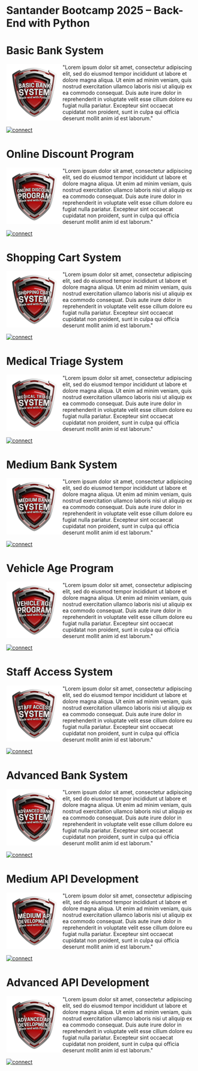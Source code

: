 # Santander Bootcamp 2025 – Back-End with Python


<h1> Basic Bank System </h1>
<img align="left" alt="BBS" src="badges/BBS.png"  width="150px"/>

"Lorem ipsum dolor sit amet, consectetur adipiscing elit, sed do eiusmod tempor incididunt ut labore et dolore magna aliqua. Ut enim ad minim veniam, quis nostrud exercitation ullamco laboris nisi ut aliquip ex ea commodo consequat. Duis aute irure dolor in reprehenderit in voluptate velit esse cillum dolore eu fugiat nulla pariatur. Excepteur sint occaecat cupidatat non proident, sunt in culpa qui officia deserunt mollit anim id est laborum."

<a href="https://github.com/vgomes-p/BBS_SB25" target="_blank">
  <img src="https://img.shields.io/badge/See%20project-red?style=for-the-badge" alt="connect">
</a>

<div style="clear: both;"></div>

<h1> Online Discount Program </h1>
<img align="left" alt="ODP" src="badges/ODP.png"  width="150px"/>

"Lorem ipsum dolor sit amet, consectetur adipiscing elit, sed do eiusmod tempor incididunt ut labore et dolore magna aliqua. Ut enim ad minim veniam, quis nostrud exercitation ullamco laboris nisi ut aliquip ex ea commodo consequat. Duis aute irure dolor in reprehenderit in voluptate velit esse cillum dolore eu fugiat nulla pariatur. Excepteur sint occaecat cupidatat non proident, sunt in culpa qui officia deserunt mollit anim id est laborum."

<a href="https://github.com/vgomes-p/Santander_Bootcamp_2025" target="_blank">
  <img src="https://img.shields.io/badge/See%20project-red?style=for-the-badge" alt="connect">
</a>

<div style="clear: both;"></div>

<h1> Shopping Cart System </h1>
<img align="left" alt="SCS" src="badges/SCS.png"  width="150px"/>

"Lorem ipsum dolor sit amet, consectetur adipiscing elit, sed do eiusmod tempor incididunt ut labore et dolore magna aliqua. Ut enim ad minim veniam, quis nostrud exercitation ullamco laboris nisi ut aliquip ex ea commodo consequat. Duis aute irure dolor in reprehenderit in voluptate velit esse cillum dolore eu fugiat nulla pariatur. Excepteur sint occaecat cupidatat non proident, sunt in culpa qui officia deserunt mollit anim id est laborum."

<a href="https://github.com/vgomes-p/Santander_Bootcamp_2025" target="_blank">
  <img src="https://img.shields.io/badge/See%20project-red?style=for-the-badge" alt="connect">
</a>

<div style="clear: both;"></div>

<h1> Medical Triage System </h1>
<img align="left" alt="MTS" src="badges/MTS.png"  width="150px"/>

"Lorem ipsum dolor sit amet, consectetur adipiscing elit, sed do eiusmod tempor incididunt ut labore et dolore magna aliqua. Ut enim ad minim veniam, quis nostrud exercitation ullamco laboris nisi ut aliquip ex ea commodo consequat. Duis aute irure dolor in reprehenderit in voluptate velit esse cillum dolore eu fugiat nulla pariatur. Excepteur sint occaecat cupidatat non proident, sunt in culpa qui officia deserunt mollit anim id est laborum."

<a href="https://github.com/vgomes-p/Santander_Bootcamp_2025" target="_blank">
  <img src="https://img.shields.io/badge/See%20project-red?style=for-the-badge" alt="connect">
</a>

<div style="clear: both;"></div>

<h1> Medium Bank System </h1>
<img align="left" alt="MBS" src="badges/MBS.png"  width="150px"/>

"Lorem ipsum dolor sit amet, consectetur adipiscing elit, sed do eiusmod tempor incididunt ut labore et dolore magna aliqua. Ut enim ad minim veniam, quis nostrud exercitation ullamco laboris nisi ut aliquip ex ea commodo consequat. Duis aute irure dolor in reprehenderit in voluptate velit esse cillum dolore eu fugiat nulla pariatur. Excepteur sint occaecat cupidatat non proident, sunt in culpa qui officia deserunt mollit anim id est laborum."

<a href="https://github.com/vgomes-p/Santander_Bootcamp_2025" target="_blank">
  <img src="https://img.shields.io/badge/See%20project-red?style=for-the-badge" alt="connect">
</a>

<div style="clear: both;"></div>

<h1> Vehicle Age Program </h1>
<img align="left" alt="VAP" src="badges/VAP.png"  width="150px"/>

"Lorem ipsum dolor sit amet, consectetur adipiscing elit, sed do eiusmod tempor incididunt ut labore et dolore magna aliqua. Ut enim ad minim veniam, quis nostrud exercitation ullamco laboris nisi ut aliquip ex ea commodo consequat. Duis aute irure dolor in reprehenderit in voluptate velit esse cillum dolore eu fugiat nulla pariatur. Excepteur sint occaecat cupidatat non proident, sunt in culpa qui officia deserunt mollit anim id est laborum."

<a href="https://github.com/vgomes-p/Santander_Bootcamp_2025" target="_blank">
  <img src="https://img.shields.io/badge/See%20project-red?style=for-the-badge" alt="connect">
</a>

<div style="clear: both;"></div>

<h1> Staff Access System </h1>
<img align="left" alt="SAS" src="badges/SAS.png"  width="150px"/>

"Lorem ipsum dolor sit amet, consectetur adipiscing elit, sed do eiusmod tempor incididunt ut labore et dolore magna aliqua. Ut enim ad minim veniam, quis nostrud exercitation ullamco laboris nisi ut aliquip ex ea commodo consequat. Duis aute irure dolor in reprehenderit in voluptate velit esse cillum dolore eu fugiat nulla pariatur. Excepteur sint occaecat cupidatat non proident, sunt in culpa qui officia deserunt mollit anim id est laborum."

<a href="https://github.com/vgomes-p/Santander_Bootcamp_2025" target="_blank">
  <img src="https://img.shields.io/badge/See%20project-red?style=for-the-badge" alt="connect">
</a>

<div style="clear: both;"></div>

<h1> Advanced Bank System </h1>
<img align="left" alt="ABS" src="badges/ABS.png"  width="150px"/>

"Lorem ipsum dolor sit amet, consectetur adipiscing elit, sed do eiusmod tempor incididunt ut labore et dolore magna aliqua. Ut enim ad minim veniam, quis nostrud exercitation ullamco laboris nisi ut aliquip ex ea commodo consequat. Duis aute irure dolor in reprehenderit in voluptate velit esse cillum dolore eu fugiat nulla pariatur. Excepteur sint occaecat cupidatat non proident, sunt in culpa qui officia deserunt mollit anim id est laborum."

<a href="https://github.com/vgomes-p/Santander_Bootcamp_2025" target="_blank">
  <img src="https://img.shields.io/badge/See%20project-red?style=for-the-badge" alt="connect">
</a>

<div style="clear: both;"></div>

<h1> Medium API Development </h1>
<img align="left" alt="MAD" src="badges/MAD.png"  width="150px"/>

"Lorem ipsum dolor sit amet, consectetur adipiscing elit, sed do eiusmod tempor incididunt ut labore et dolore magna aliqua. Ut enim ad minim veniam, quis nostrud exercitation ullamco laboris nisi ut aliquip ex ea commodo consequat. Duis aute irure dolor in reprehenderit in voluptate velit esse cillum dolore eu fugiat nulla pariatur. Excepteur sint occaecat cupidatat non proident, sunt in culpa qui officia deserunt mollit anim id est laborum."

<a href="https://github.com/vgomes-p/Santander_Bootcamp_2025" target="_blank">
  <img src="https://img.shields.io/badge/See%20project-red?style=for-the-badge" alt="connect">
</a>

<div style="clear: both;"></div>

<h1> Advanced API Development </h1>
<img align="left" alt="AAD" src="badges/AAD.png"  width="150px"/>

"Lorem ipsum dolor sit amet, consectetur adipiscing elit, sed do eiusmod tempor incididunt ut labore et dolore magna aliqua. Ut enim ad minim veniam, quis nostrud exercitation ullamco laboris nisi ut aliquip ex ea commodo consequat. Duis aute irure dolor in reprehenderit in voluptate velit esse cillum dolore eu fugiat nulla pariatur. Excepteur sint occaecat cupidatat non proident, sunt in culpa qui officia deserunt mollit anim id est laborum."

<a href="https://github.com/vgomes-p/Santander_Bootcamp_2025" target="_blank">
  <img src="https://img.shields.io/badge/See%20project-red?style=for-the-badge" alt="connect">
</a>

<div style="clear: both;"></div>

